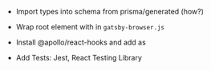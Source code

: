 - Import types into schema from prisma/generated (how?)
- Wrap root element with <Layout/> in `gatsby-browser.js`
- Install @apollo/react-hooks and add as <ApolloProvider/>

- Add Tests: Jest, React Testing Library
